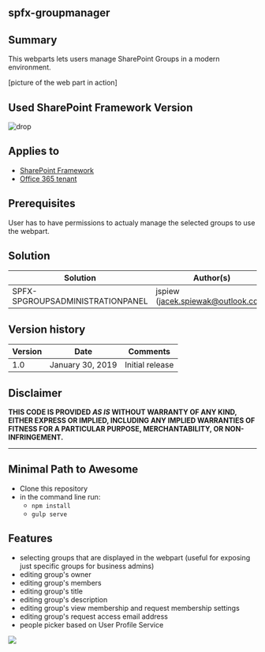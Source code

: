 ## spfx-groupmanager

## Summary
This webparts lets users manage SharePoint Groups in a modern environment.

[picture of the web part in action]

## Used SharePoint Framework Version 
![drop](https://img.shields.io/badge/version-GA-green.svg)

## Applies to 

* [SharePoint Framework](https:/dev.office.com/sharepoint)
* [Office 365 tenant](https://dev.office.com/sharepoint/docs/spfx/set-up-your-development-environment)


## Prerequisites
 User has to have permissions to actualy manage the selected groups to use the webpart.

## Solution

Solution|Author(s)
--------|---------
SPFX-SPGROUPSADMINISTRATIONPANEL | jspiew (jacek.spiewak@outlook.com)

## Version history

Version|Date|Comments
-------|----|--------
1.0|January 30, 2019|Initial release

## Disclaimer
**THIS CODE IS PROVIDED *AS IS* WITHOUT WARRANTY OF ANY KIND, EITHER EXPRESS OR IMPLIED, INCLUDING ANY IMPLIED WARRANTIES OF FITNESS FOR A PARTICULAR PURPOSE, MERCHANTABILITY, OR NON-INFRINGEMENT.**

---

## Minimal Path to Awesome

- Clone this repository
- in the command line run:
  - `npm install`
  - `gulp serve`

## Features
- selecting groups that are displayed in the webpart (useful for exposing just specific groups for business admins)
- editing group's owner
- editing group's members
- editing group's title
- editing group's description
- editing group's view membership and request membership settings
- editing group's request access email address
- people picker based on User Profile Service


<img src="https://telemetry.sharepointpnp.com/sp-dev-fx-webparts/samples/readme-template" />
